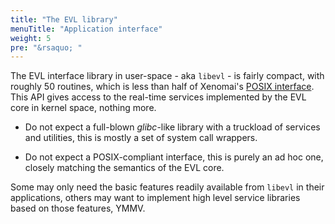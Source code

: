 ```yaml
---
title: "The EVL library"
menuTitle: "Application interface"
weight: 5
pre: "&rsaquo; "
---
```


The EVL interface library in user-space - aka `libevl` - is fairly
compact, with roughly 50 routines, which is less than half of
Xenomai's [POSIX
interface](https://xenomai.org/documentation/xenomai-3/html/xeno3prm/group__cobalt__api.html/).
This API gives access to the real-time services implemented by the EVL
core in kernel space, nothing more.

- Do not expect a full-blown _glibc_-like library with a truckload of
services and utilities, this is mostly a set of system call
wrappers.

- Do not expect a POSIX-compliant interface, this is purely an ad hoc
one, closely matching the semantics of the EVL core.

Some may only need the basic features readily available from `libevl`
in their applications, others may want to implement high level service
libraries based on those features, YMMV.
